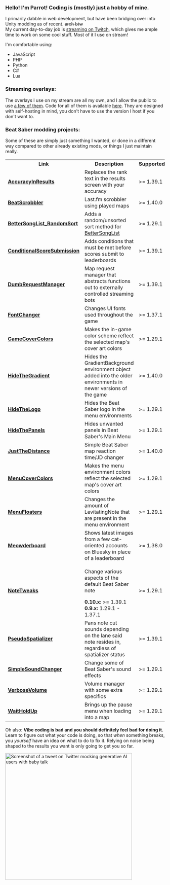 ### Hello! I'm Parrot! Coding is (mostly) just a hobby of mine.
I primarily dabble in web development, but have been bridging over into Unity modding as of recent. ~~arch btw~~  
My current day-to-day job is [streaming on Twitch](https://twitch.tv/theblackparrot), which gives me ample time to work on some cool stuff. Most of it I use on stream!

I'm comfortable using:
- JavaScript
- PHP
- Python
- C#
- Lua

### Streaming overlays:
The overlays I use on my stream are all my own, and I allow the public to use [a few of them](https://theblackparrot.me/overlays). Code for all of them is available [here](https://github.com/TheBlackParrot-Streaming-Overlays). They are designed with self-hosting in mind, you don't have to use the version I host if you don't want to.
### Beat Saber modding projects:
Some of these are simply just something I wanted, or done in a different way compared to other already existing mods, or things I just maintain really.
<table>
  <tr>
    <th>Link</th>
    <th>Description</th>
    <th>Supported</span></th>
  </tr>
  <tr>
    <td><strong><a href="https://github.com/TheBlackParrot/AccuracyInResults">AccuracyInResults</a></strong></td>
    <td>Replaces the rank text in the results screen with your accuracy</td>
    <td>>= 1.39.1</td>
  </tr>
  <tr>
    <td><strong><a href="https://github.com/TheBlackParrot/BeatScrobbler">BeatScrobbler</a></strong></td>
    <td>Last.fm scrobbler using played maps</td>
    <td>>= 1.40.0</td>
  </tr>
  <tr>
    <td><strong><a href="https://github.com/TheBlackParrot/BetterSongList_RandomSort">BetterSongList_RandomSort</a></strong></td>
    <td>Adds a random/unsorted sort method for <a href="https://github.com/kinsi55/BeatSaber_BetterSongList">BetterSongList</a></td>
    <td>>= 1.29.1</td>
  </tr>
  <tr>
    <td><strong><a href="https://github.com/TheBlackParrot/ConditionalScoreSubmission">ConditionalScoreSubmission</a></strong></td>
    <td>Adds conditions that must be met before scores submit to leaderboards</td>
    <td>>= 1.39.1</td>
  </tr>
  <tr>
    <td><strong><a href="https://github.com/TheBlackParrot/DumbRequestManager">DumbRequestManager</a></strong></td>
    <td>Map request manager that abstracts functions out to externally controlled streaming bots</td>
    <td>>= 1.39.1</td>
  </tr>
  <tr>
    <td><strong><a href="https://github.com/TheBlackParrot/FontChanger">FontChanger</a></strong></td>
    <td>Changes UI fonts used throughout the game</td>
    <td>>= 1.37.1</td>
  </tr>
  <tr>
    <td><strong><a href="https://github.com/TheBlackParrot/GameCoverColors">GameCoverColors</a></strong></td>
    <td>Makes the in-game color scheme reflect the selected map's cover art colors</td>
    <td>>= 1.29.1</td>
  </tr>
  <tr>
    <td><strong><a href="https://github.com/TheBlackParrot/HideTheGradient">HideTheGradient</a></strong></td>
    <td>Hides the GradientBackground environment object added into the older environments in newer versions of the game</td>
    <td>>= 1.40.0</td>
  </tr>
  <tr>
    <td><strong><a href="https://github.com/TheBlackParrot/HideTheLogo">HideTheLogo</a></strong></td>
    <td>Hides the Beat Saber logo in the menu environments</td>
    <td>>= 1.29.1</td>
  </tr>
  <tr>
    <td><strong><a href="https://github.com/TheBlackParrot/HideThePanels">HideThePanels</a></strong></td>
    <td>Hides unwanted panels in Beat Saber's Main Menu</td>
    <td>>= 1.29.1</td>
  </tr>
  <tr>
    <td><strong><a href="https://github.com/TheBlackParrot/JustTheDistance">JustTheDistance</a></strong></td>
    <td>Simple Beat Saber map reaction time/JD changer</td>
    <td>>= 1.40.0</td>
  </tr>
  <tr>
    <td><strong><a href="https://github.com/TheBlackParrot/MenuCoverColors">MenuCoverColors</a></strong></td>
    <td>Makes the menu environment colors reflect the selected map's cover art colors</td>
    <td>>= 1.29.1</td>
  </tr>
  <tr>
    <td><strong><a href="https://github.com/TheBlackParrot/MenuFloaters">MenuFloaters</a></strong></td>
    <td>Changes the amount of LevitatingNote that are present in the menu environment</td>
    <td>>= 1.29.1</td>
  </tr>
  <tr>
    <td><strong><a href="https://github.com/TheBlackParrot/Meowderboard">Meowderboard</a></strong></td>
    <td>Shows latest images from a few cat-oriented accounts on Bluesky in place of a leaderboard</td>
    <td>>= 1.38.0</td>
  </tr>
  <tr>
    <td><strong><a href="https://github.com/TheBlackParrot/NoteTweaks">NoteTweaks</a></strong></td>
    <td>
      <p>Change various aspects of the default Beat Saber note</p>
      <span>
        <strong>0.10.x:</strong> >= 1.39.1<br/>
        <strong>0.9.x:</strong> 1.29.1 - 1.37.1
      </span>
    </td>
    <td>>= 1.29.1</td>
  </tr>
  <tr>
    <td><strong><a href="https://github.com/TheBlackParrot/PseudoSpatializer">PseudoSpatializer</a></strong></td>
    <td>Pans note cut sounds depending on the lane said note resides in, regardless of spatializer status</td>
    <td>>= 1.39.1</td>
  </tr>
  <tr>
    <td><strong><a href="https://github.com/TheBlackParrot/SimpleSoundChanger">SimpleSoundChanger</a></strong></td>
    <td>Change some of Beat Saber's sound effects</td>
    <td>>= 1.29.1</td>
  </tr>
  <tr>
    <td><strong><a href="https://github.com/TheBlackParrot/VerboseVolume">VerboseVolume</a></strong></td>
    <td>Volume manager with some extra specifics</td>
    <td>>= 1.29.1</td>
  </tr>
  <tr>
    <td><strong><a href="https://github.com/TheBlackParrot/WaitHoldUp">WaitHoldUp</a></strong></td>
    <td>Brings up the pause menu when loading into a map</td>
    <td>>= 1.29.1</td>
  </tr>
</table>

Oh also: **Vibe coding is bad and you should definitely feel bad for doing it.** Learn to figure out what your code is doing, so that *when* something breaks, you *yourself* have an idea on what to do to fix it. Relying on noise being shaped to the results you want is only going to get you so far.

<img style="width: 400px;" src="https://github.com/user-attachments/assets/1cd4a7f9-d91e-4e8e-bb60-38ad00aa2d7c" alt="Screenshot of a tweet on Twitter mocking generative AI users with baby talk"/>
